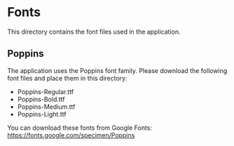 # Fonts

This directory contains the font files used in the application.

## Poppins

The application uses the Poppins font family. Please download the following font files and place them in this directory:

- Poppins-Regular.ttf
- Poppins-Bold.ttf
- Poppins-Medium.ttf
- Poppins-Light.ttf

You can download these fonts from Google Fonts: https://fonts.google.com/specimen/Poppins
